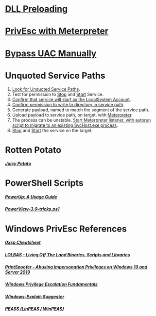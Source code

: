 # [DLL Preloading](../../../DLL_Preloading/README.md)
# [PrivEsc with Meterpreter](../../../../Tools/Metasploit/README.md#Windows-PrivEsc)
# [Bypass UAC Manually](../../../../Tools/Security/UAC/README.md)

# Unquoted Service Paths
1) [Look for Unquoted Service Paths](../../../../Tools/Shells/Windows/CMD/README.md#Look-for-Unquoted-Service-Paths).
2) Test for permission to [Stop](../../../../Tools/Shells/Windows/CMD/README.md#Stop-Service) and [Start](../../../../Tools/Shells/Windows/CMD/README.md#Start-Service) Service.
3) [Confirm that service will start as the LocalSystem Account](../../../../Tools/Shells/Windows/CMD/README.md#Query-Service).
4) [Confirm permission to write to directory in service path](../../../../Tools/Shells/Windows/CMD/README.md#Check-Access-Control-on-File-or-Directory).
5) Generate payload, named to match the segment of the service path.
6) Upload payload to service path, on target, with [Meterpreter](../../../../Tools/Metasploit/README.md#Upload-File).
7) The process can be unstable.  [Start Meterpreter listener, with autorun script to migrate to an existing SvcHost.exe process](../../../../Tools/Metasploit/README.md#Start-Handler-with-AutoRunScript-to-Migrate-Process).
8) [Stop](../../../../Tools/Shells/Windows/CMD/README.md#Stop-Service) and [Start](../../../../Tools/Shells/Windows/CMD/README.md#Start-Service) the service on the target.

# Rotten Potato
##### [Juicy Potato](https://github.com/ohpe/juicy-potato/)

# PowerShell Scripts
##### [PowerUp: A Usage Guide](https://blog.harmj0y.net/powershell/powerup-a-usage-guide/)
##### [PowerView-3.0-tricks.ps1](https://gist.github.com/HarmJ0y/184f9822b195c52dd50c379ed3117993)

# Windows PrivEsc References
##### [0xsp Cheatsheet](https://0xsp.com/offensive/privilege-escalation-cheatsheet/)
##### [LOLBAS - Living Off The Land Binaries, Scripts and Libraries](https://lolbas-project.github.io/)
##### [PrintSpoofer - Abusing Impersonation Privileges on Windows 10 and Server 2019](https://itm4n.github.io/printspoofer-abusing-impersonate-privileges/)
##### [Windows Privilege Escalation Fundamentals](https://fuzzysecurity.com/tutorials/16.html)
##### [Windows-Exploit-Suggester](https://github.com/AonCyberLabs/Windows-Exploit-Suggester)
##### [PEASS (LinPEAS / WinPEAS)](https://github.com/carlospolop/PEASS-ng)